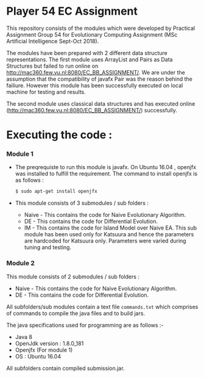 # Player 54 EC Assignment

This repository consists of the modules which were developed by Practical Assignment Group 54 for Evolutionary Computing Assignment (MSc Artificial Intelligence Sept-Oct 2018).

The modules have been prepared with 2 different data structure representations. The first module uses ArrayList and Pairs as Data Structures but failed to run online on http://mac360.few.vu.nl:8080/EC_BB_ASSIGNMENT/. We are under the assumption that the compatibility of javafx Pair was the reason behind the failiure. However this module has been successfully executed on local machine for testing and results.

The second module uses classical data structures and has executed online (http://mac360.few.vu.nl:8080/EC_BB_ASSIGNMENT/) successfully.

# Executing the code :

### Module 1
- The preqrequiste to run this module is javafx. On Ubuntu 16.04 , openjfx was installed to fulfill the requirement. The command to install openjfx is as follows :  
  
    ```sh
    $ sudo apt-get install openjfx
    ```
 - This module consists of 3 submodules / sub folders :
    -   Naive - This contains the code for Naive Evolutionary Algorithm.
    -   DE - This contains the code for Differential Evolution.
    -   IM - This contains the code for Island Model over Naive EA. This sub module has been used only for Katsuura and hence the parameters are hardcoded for Katsuura only.  Parameters were varied during tuning and testing.

### Module 2

This module consists of 2 submodules / sub folders :
-   Naive - This contains the code for Naive Evolutionary Algorithm.
-   DE - This contains the code for Differential Evolution.
    

All subfolders/sub modules contain a text file `commands.txt` which comprises of commands to compile the java files and to build jars.

The java specifications used for programming are as follows :-

-   Java 8
-   OpenJdk version : 1.8.0_181
-   Openjfx (For module 1)
-   OS : Ubuntu 16.04

All subfolders contain compiled submission.jar.


